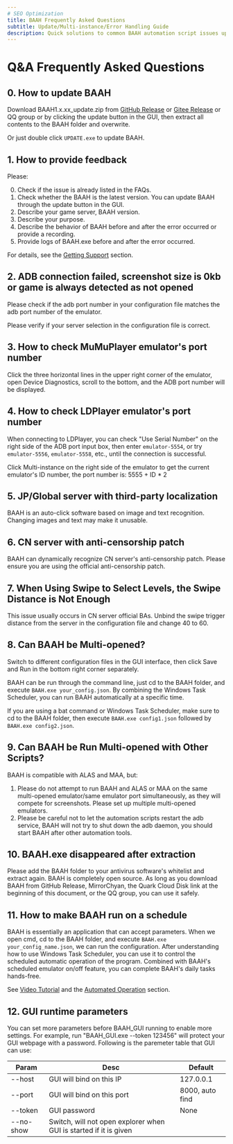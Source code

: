 ```yaml
---
# SEO Optimization
title: BAAH Frequently Asked Questions
subtitle: Update/Multi-instance/Error Handling Guide
description: Quick solutions to common BAAH automation script issues update overlay installation, ADB connection fixes, multi-instance configuration, antivirus false positive handling, scheduled task settings, compatible with MAA/ALAS and other tools.
---
```


<LanguageWarn/>

# Q&A Frequently Asked Questions

## 0. How to update BAAH

Download BAAH1.x.xx_update.zip from [GitHub Release](https://github.com/BlueArchiveArisHelper/BAAH/releases/) or [Gitee Release](https://gitee.com/sammusen/BAAH/releases) or QQ group or by clicking the update button in the GUI, then extract all contents to the BAAH folder and overwrite.

Or just double click `UPDATE.exe` to update BAAH.

## 1. How to provide feedback

Please:

0. Check if the issue is already listed in the FAQs.
1. Check whether the BAAH is the latest version. You can update BAAH through the update button in the GUI.
2. Describe your game server, BAAH version.
3. Describe your purpose.
4. Describe the behavior of BAAH before and after the error occurred or provide a recording.
5. Provide logs of BAAH.exe before and after the error occurred.

For details, see the [Getting Support](../docs/get-support) section.

## 2. ADB connection failed, screenshot size is 0kb or game is always detected as not opened

Please check if the adb port number in your configuration file matches the adb port number of the emulator.

Please verify if your server selection in the configuration file is correct.

## 3. How to check MuMuPlayer emulator's port number

Click the three horizontal lines in the upper right corner of the emulator, open Device Diagnostics, scroll to the bottom, and the ADB port number will be displayed.

## 4. How to check LDPlayer emulator's port number

When connecting to LDPlayer, you can check "Use Serial Number" on the right side of the ADB port input box, then enter `emulator-5554`, or try `emulator-5556`, `emulator-5558`, etc., until the connection is successful.

Click Multi-instance on the right side of the emulator to get the current emulator's ID number, the port number is: 5555 + ID * 2

## 5. JP/Global server with third-party localization

BAAH is an auto-click software based on image and text recognition. Changing images and text may make it unusable.

## 6. CN server with anti-censorship patch

BAAH can dynamically recognize CN server's anti-censorship patch. Please ensure you are using the official anti-censorship patch.

## 7. When Using Swipe to Select Levels, the Swipe Distance is Not Enough

This issue usually occurs in CN server official BAs. Unbind the swipe trigger distance from the server in the configuration file and change 40 to 60.

## 8. Can BAAH be Multi-opened?

Switch to different configuration files in the GUI interface, then click Save and Run in the bottom right corner separately.

BAAH can be run through the command line, just cd to the BAAH folder, and execute `BAAH.exe your_config.json`. By combining the Windows Task Scheduler, you can run BAAH automatically at a specific time.

If you are using a bat command or Windows Task Scheduler, make sure to cd to the BAAH folder, then execute `BAAH.exe config1.json` followed by `BAAH.exe config2.json`.

## 9. Can BAAH be Run Multi-opened with Other Scripts?

BAAH is compatible with ALAS and MAA, but:

1. Please do not attempt to run BAAH and ALAS or MAA on the same multi-opened emulator/same emulator port simultaneously, as they will compete for screenshots. Please set up multiple multi-opened emulators.
2. Please be careful not to let the automation scripts restart the adb service, BAAH will not try to shut down the adb daemon, you should start BAAH after other automation tools.

## 10. BAAH.exe disappeared after extraction

Please add the BAAH folder to your antivirus software's whitelist and extract again. BAAH is completely open source. As long as you download BAAH from GitHub Release, MirrorChyan, the Quark Cloud Disk link at the beginning of this document, or the QQ group, you can use it safely.

## 11. How to make BAAH run on a schedule

BAAH is essentially an application that can accept parameters. When we open cmd, cd to the BAAH folder, and execute `BAAH.exe your_config_name.json`, we can run the configuration. After understanding how to use Windows Task Scheduler, you can use it to control the scheduled automatic operation of the program. Combined with BAAH's scheduled emulator on/off feature, you can complete BAAH's daily tasks hands-free.

See [Video Tutorial](https://www.bilibili.com/video/BV1ZxfGYSEVr?t=1995.6) and the [Automated Operation](../docs/automated-operation) section.

## 12. GUI runtime parameters

You can set more parameters before BAAH_GUI running to enable more settings. For example, run "BAAH_GUI.exe --token 123456" will protect your GUI webpage with a password. Following is the paremeter table that GUI can use:


| Param | Desc | Default |
|-|-|-|
| --host | GUI will bind on this IP | 127.0.0.1 |
| --port | GUI will bind on this port | 8000, auto find |
| --token | GUI password | None |
| --no-show | Switch, will not open explorer when GUI is started if it is given | ||

